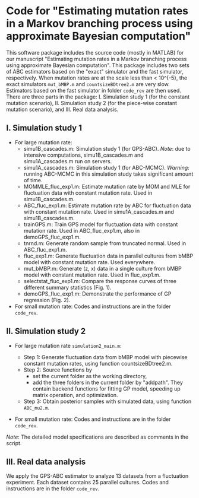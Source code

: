 # Code for "Estimating mutation rates in a Markov branching process using approximate Bayesian computation"

This software package includes the source code (mostly in MATLAB) for our manuscript "Estimating mutation rates in a Markov branching process using approximate Bayesian computation". This package includes two sets of ABC estimators based on the "exact" simulator and the fast simulator, respectively. When mutation rates are at the scale less than < 10^{-5}, the exact simulators `mut_bMBP.m` and `countsizeBDtree2.m` are very slow. Estimators based on the fast simulator in folder `code_rev` are then used. There are three parts in the package: I. Simulation study 1 (for the constant mutation scenario), II. Simulation study 2 (for the piece-wise constant mutation scenario), and III. Real data analysis. 

## I. Simulation study 1
* For large mutation rate:
    * simu1B_cascades.m: Simulation study 1 (for GPS-ABC). *Note*: due to intensive computations, simu1B_cascades.m and simu1A_cascades.m run on servers.
    * simu1A_cascades.m: Simulation study 1 (for ABC-MCMC). *Warning*: running ABC-MCMC in this simulation study takes significant amount of time.
    * MOMMLE_fluc_exp1.m: Estimate mutation rate by MOM and MLE for fluctuation data with constant mutation rate. Used in simu1B_cascades.m.
    * ABC_fluc_exp1.m: Estimate mutation rate by ABC for fluctuation data with constant mutation rate. Used in simu1A_cascades.m and simu1B_cascades.m.
    * trainGPS.m: Train GPS model for fluctuation data with constant mutation rate. Used in ABC_fluc_exp1.m, also in demoGPS_fluc_exp1.m.
    * tnrnd.m: Generate random sample from truncated normal. Used in ABC_fluc_exp1.m.
    * fluc_exp1.m: Generate fluctuation data in parallel cultures from bMBP model with constant mutation rate. Used everywhere.
    * mut_bMBP.m: Generate (z, x) data in a single culture from bMBP model with constant mutation rate. Used in fluc_exp1.m.
    * selectstat_fluc_exp1.m: Compare the response curves of three different summary statistics (Fig. 1).
    * demoGPS_fluc_exp1.m: Demonstrate the performance of GP regression (Fig. 2).
* For small mutation rate:
Codes and instructions are in the folder `code_rev`.

## II. Simulation study 2
* For large mutation rate `simulation2_main.m`:
    * Step 1: Generate fluctuation data from bMBP model with piecewise constant mutation rates, using function countsizeBDtree2.m.
    * Step 2: Source functions by
        * set the current folder as the working directory,
        * add the three folders in the current folder by "addpath". They contain backend functions for fitting GP model, speeding up matrix operation, and optimization.
    * Step 3: Obtain posterior samples with simulated data, using function `ABC_mu2.m`.

* For small mutation rate:
Codes and instructions are in the folder `code_rev`.

*Note*: The detailed model specifications are described as comments in the script.    

## III. Real data analysis
We apply the GPS-ABC estimator to analyze 13 datasets from a fluctuation experiment. Each dataset contains 25 parallel cultures.
Codes and instructions are in the folder `code_rev`.

